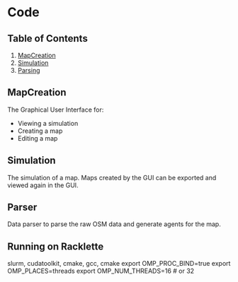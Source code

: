 # Code
## Table of Contents

1. [MapCreation](#mapcreation)
2. [Simulation](#simulation)
3. [Parsing](#parsing)

## MapCreation
The Graphical User Interface for:
- Viewing a simulation
- Creating a map
- Editing a map

## Simulation
The simulation of a map. Maps created by the GUI can be exported and viewed again in the GUI.

## Parser
Data parser to parse the raw OSM data and generate agents for the map.


## Running on Racklette
slurm, cudatoolkit, cmake, gcc, cmake
export OMP_PROC_BIND=true
export OMP_PLACES=threads
export OMP_NUM_THREADS=16 # or 32
